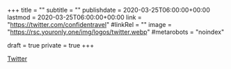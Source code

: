 +++
title = ""
subtitle = ""
publishdate = 2020-03-25T06:00:00+00:00
lastmod = 2020-03-25T06:00:00+00:00
link = "https://twitter.com/confidentravel"
#linkRel = ""
image = "https://rsc.youronly.one/img/logos/twitter.webp"
#metarobots = "noindex"

draft = true
private = true
+++

[Twitter](https://twitter.com/confidentravel "Twitter")
